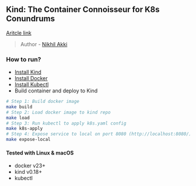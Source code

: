 ## Kind: The Container Connoisseur for K8s Conundrums

[Aritcle link](https://nikhilakki.in/kind-the-container-connoisseur-for-k8s-conundrums)

> Author - [Nikhil Akki](https://nikhilakki.in)

### How to run?

- [Install Kind](https://kind.sigs.k8s.io/docs/user/quick-start/#installation)
- [Install Docker](https://nikhilakki.in/preview/640061db28849c00086c2e2d)
- [Install Kubectl](https://kubernetes.io/docs/tasks/tools/#kubectl)
- Build container and deploy to Kind
```bash
# Step 1: Build docker image
make build
# Step 2: Load docker image to kind repo
make load
# Step 3: Run kubectl to apply k8s.yaml config
make k8s-apply
# Step 4: Expose service to local on port 8080 (http://localhost:8080/)
make expose-local
```

#### Tested with Linux & macOS 

- docker v23+
- kind v0.18+
- kubectl
